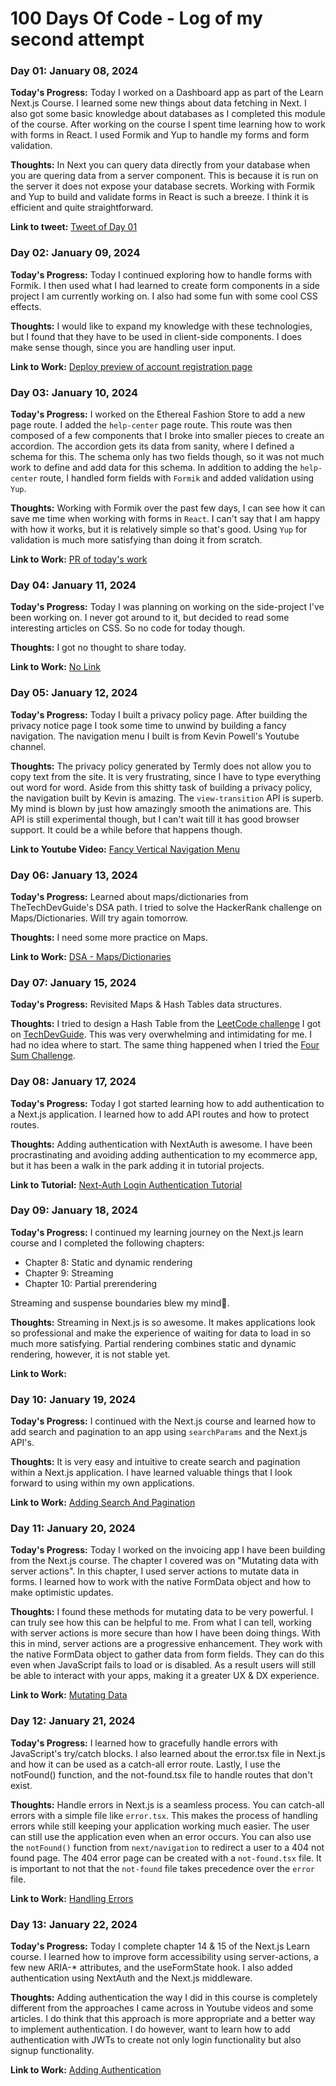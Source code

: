 # 100 Days Of Code - Log of my second attempt

### Day 01: January 08, 2024

**Today's Progress:** Today I worked on a Dashboard app as part of the Learn Next.js Course. I learned some new things about data fetching in Next. I also got some basic knowledge about databases as I completed this module of the course. After working on the course I spent time learning how to work with forms in React. I used Formik and Yup to handle my forms and form validation.

**Thoughts:** In Next you can query data directly from your database when you are quering data from a server component. This is because it is run on the server it does not expose your database secrets. Working with Formik and Yup to build and validate forms in React is such a breeze. I think it is efficient and quite straightforward.

**Link to tweet:** [Tweet of Day 01](https://twitter.com/LeKoels27/status/1744412230106435844)

### Day 02: January 09, 2024

**Today's Progress:** Today I continued exploring how to handle forms with Formik. I then used what I had learned to create form components in a side project I am currently working on. I also had some fun with some cool CSS effects.

**Thoughts:** I would like to expand my knowledge with these technologies, but I found that they have to be used in client-side components. I does make sense though, since you are handling user input.

**Link to Work:** [Deploy preview of account registration page](https://deploy-preview-14--ethereal-fashion-store.netlify.app/register)

### Day 03: January 10, 2024

**Today's Progress:** I worked on the Ethereal Fashion Store to add a new page route. I added the `help-center` page route. This route was then composed of a few components that I broke into smaller pieces to create an accordion. The accordion gets its data from sanity, where I defined a schema for this. The schema only has two fields though, so it was not much work to define and add data for this schema. In addition to adding the `help-center` route, I handled form fields with `Formik` and added validation using `Yup`.

**Thoughts:** Working with Formik over the past few days, I can see how it can save me time when working with forms in `React`. I can't say that I am happy with how it works, but it is relatively simple so that's good. Using `Yup` for validation is much more satisfying than doing it from scratch.

**Link to Work:** [PR of today's work](https://github.com/ZaidMarrie/ethereal-fashion-store/pull/15)

### Day 04: January 11, 2024

**Today's Progress:** Today I was planning on working on the side-project I've been working on. I never got around to it, but decided to read some interesting articles on CSS. So no code for today though.

**Thoughts:** I got no thought to share today.

**Link to Work:** [No Link]()

### Day 05: January 12, 2024

**Today's Progress:** Today I built a privacy policy page. After building the privacy notice page I took some time to unwind by building a fancy navigation. The navigation menu I built is from Kevin Powell's Youtube channel.

**Thoughts:** The privacy policy generated by Termly does not allow you to copy text from the site. It is very frustrating, since I have to type everything out word for word. Aside from this shitty task of building a privacy policy, the navigation built by Kevin is amazing. The `view-transition` API is superb. My mind is blown by just how amazingly smooth the animations are. This API is still experimental though, but I can't wait till it has good browser support. It could be a while before that happens though.

**Link to Youtube Video:** [Fancy Vertical Navigation Menu](https://www.youtube.com/watch?v=SkML640BcoA)

### Day 06: January 13, 2024

**Today's Progress:** Learned about maps/dictionaries from TheTechDevGuide's DSA path. I tried to solve the HackerRank challenge on Maps/Dictionaries. Will try again tomorrow.

**Thoughts:** I need some more practice on Maps.

**Link to Work:** [DSA - Maps/Dictionaries](https://techdevguide.withgoogle.com/paths/data-structures-and-algorithms/?programming_languages=javascript#linear)

### Day 07: January 15, 2024

**Today's Progress:** Revisited Maps & Hash Tables data structures.

**Thoughts:** I tried to design a Hash Table from the [LeetCode challenge](https://leetcode.com/explore/learn/card/hash-table/182/practical-applications/1139/) I got on [TechDevGuide](https://techdevguide.withgoogle.com/paths/data-structures-and-algorithms/). This was very overwhelming and intimidating for me. I had no idea where to start. The same thing happened when I tried the [Four Sum Challenge](https://leetcode.com/problems/4sum/description/).

### Day 08: January 17, 2024

**Today's Progress:** Today I got started learning how to add authentication to a Next.js application. I learned how to add API routes and how to protect routes.

**Thoughts:** Adding authentication with NextAuth is awesome. I have been procrastinating and avoiding adding authentication to my ecommerce app, but it has been a walk in the park adding it in tutorial projects.

**Link to Tutorial:** [Next-Auth Login Authentication Tutorial](https://www.youtube.com/watch?v=w2h54xz6Ndw)

### Day 09: January 18, 2024

**Today's Progress:** I continued my learning journey on the Next.js learn course and I completed the following chapters:

- Chapter 8: Static and dynamic rendering
- Chapter 9: Streaming
- Chapter 10: Partial prerendering

Streaming and suspense boundaries blew my mind🤯.

**Thoughts:** Streaming in Next.js is so awesome. It makes applications look so professional and make the experience of waiting for data to load in so much more satisfying. Partial rendering combines static and dynamic rendering, however, it is not stable yet.

**Link to Work:** []()

### Day 10: January 19, 2024

**Today's Progress:** I continued with the Next.js course and learned how to add search and pagination to an app using `searchParams` and the Next.js API's.

**Thoughts:** It is very easy and intuitive to create search and pagination within a Next.js application. I have learned valuable things that I look forward to using within my own applications.

**Link to Work:** [Adding Search And Pagination](https://nextjs.org/learn/dashboard-app/adding-search-and-pagination)

### Day 11: January 20, 2024

**Today's Progress:** Today I worked on the invoicing app I have been building from the Next.js course. The chapter I covered was on "Mutating data with server actions". In this chapter, I used server actions to mutate data in forms. I learned how to work with the native FormData object and how to make optimistic updates.

**Thoughts:** I found these methods for mutating data to be very powerful. I can truly see how this can be helpful to me. From what I can tell, working with server actions is more secure than how I have been doing things. With this in mind, server actions are a progressive enhancement. They work with the native FormData object to gather data from form fields. They can do this even when JavaScript fails to load or is disabled. As a result users will still be able to interact with your apps, making it a greater UX & DX experience.

**Link to Work:** [Mutating Data](https://nextjs.org/learn/dashboard-app/mutating-data)

### Day 12: January 21, 2024

**Today's Progress:** I learned how to gracefully handle errors with JavaScript's try/catch blocks. I also learned about the error.tsx file in Next.js and how it can be used as a catch-all error route. Lastly, I use the notFound() function, and the not-found.tsx file to handle routes that don't exist.

**Thoughts:** Handle errors in Next.js is a seamless process. You can catch-all errors with a simple file like `error.tsx`. This makes the process of handling errors while still keeping your application working much easier. The user can still use the application even when an error occurs. You can also use the `notFound()` function from `next/navigation` to redirect a user to a 404 not found page. The 404 error page can be created with a `not-found.tsx` file. It is important to not that the `not-found` file takes precedence over the `error` file.

**Link to Work:** [Handling Errors](https://nextjs.org/learn/dashboard-app/error-handling)

### Day 13: January 22, 2024

**Today's Progress:** Today I complete chapter 14 & 15 of the Next.js Learn course. I learned how to improve form accessibility using server-actions, a few new ARIA-\* attributes, and the useFormState hook. I also added authentication using NextAuth and the Next.js middleware.

**Thoughts:** Adding authentication the way I did in this course is completely different from the approaches I came across in Youtube videos and some articles. I do think that this approach is more appropriate and a better way to implement authentication. I do however, want to learn how to add authentication with JWTs to create not only login functionality but also signup functionality.

**Link to Work:** [Adding Authentication](https://nextjs.org/learn/dashboard-app/adding-authentication)
